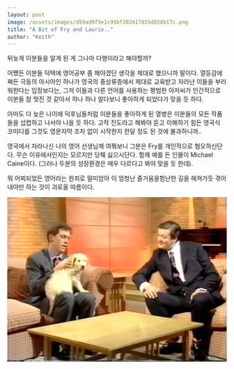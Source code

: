 ```yaml
---
layout: post
image: /assets/images/d59ad9f3e1c95bf282417855d028b17c.png
title: "A Bit of Fry and Laurie.."
author: "Keith"
---
```



뒤늦게 이분들을 알게 된 게 그나마 다행이라고 해야할까? 

어쨌든 이분들 덕택에 영어공부 좀 해야겠단 생각을 제대로 했으니까 말이다. 열등감에 쪄든 극동의 아시아인 하나가 영국의 중상류층에서 제대로 교육받고 자라난 이들을 부러워한다는 입장보다는, 그저 이들과 다른 언어를 사용하는 평범한 아저씨가 인간적으로 이분들 참 멋진 것 같아서 하나 하나 알다보니 좋아하게 되었다가 맞을 듯 하다. 

아마도 다 늦은 나이에 덕후님들처럼 이분들을 좋아하게 된 열병은 이분들의 모든 작품들을 섭렵하고 나서야 나을 듯 하다. 고작 진도라고 해봐야 듣고 이해하기 힘든 영국식 코미디를 그것도 영문자막 조차 없이 시작한지 한달 정도 된 것에 불과하니까..

영국에서 자라나신 나의 영어 선생님께 여쭤보니 그분은 Fry를 개인적으로 혐오하신단다. 무슨 이유에서인지는 모르지만 당췌 싫으시단다. 함께 예를 든 인물이 Michael Caine이다. (그러나 두분의 성장환경은 매우 다르다고 봐야 맞을 듯 한데).

뭐 어찌되었든 영어라는 원죄로 말미암아 이 엄청난 즐거움을험난한 길을 헤쳐가듯 겪어내야만 하는 것이 괴로울 따름이다.

![image](/assets/images/d59ad9f3e1c95bf282417855d028b17c.png)






